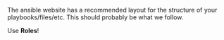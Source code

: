 
The ansible website has a recommended layout for the structure of your playbooks/files/etc. This should probably be what we follow.

Use **Roles**!

